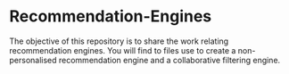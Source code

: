 # Recommendation-Engines
The objective of this repository is to share the work relating recommendation engines. You will find to files use to create a non-personalised recommendation engine and a collaborative filtering engine. 
